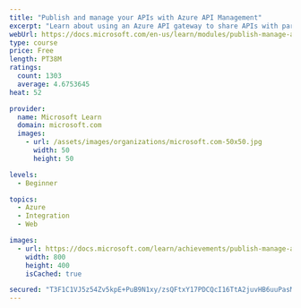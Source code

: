 ```yaml
---
title: "Publish and manage your APIs with Azure API Management"
excerpt: "Learn about using an Azure API gateway to share APIs with partners, and how to use subscription keys to control access to your APIs."
webUrl: https://docs.microsoft.com/en-us/learn/modules/publish-manage-apis-with-azure-api-management/
type: course
price: Free
length: PT38M
ratings:
  count: 1303
  average: 4.6753645
heat: 52

provider:
  name: Microsoft Learn
  domain: microsoft.com
  images:
    - url: /assets/images/organizations/microsoft.com-50x50.jpg
      width: 50
      height: 50

levels:
  - Beginner

topics:
  - Azure
  - Integration
  - Web

images:
  - url: https://docs.microsoft.com/learn/achievements/publish-manage-apis-with-azure-api-management-social.png
    width: 800
    height: 400
    isCached: true

secured: "T3F1C1VJ5z54Zv5kpE+PuB9N1xy/zsQFtxY17PDCQcI16TtA2juvHB6uuPasMN65eH/kKUoxuK2YHEA4281Nx9YMltp7xlzwirS4UJHEtROJKzydGJdh8+3XWe3hgiq91ST/hACIDOHKqSMNamZx9j+m18yY3UlOUkFWqnl894WPNhWVPwzDAPzbEUlDjP7XtDGJTCrdnM15Hjkq0G98EkuVjVa6fFX67NlaUVl3echaJOX+TkJv70/yFiR6Hqxx3x25zZIW8BsDuP2fGUZe6WtBhdum07IApY6ke9HV/8MCaaZ2kAIEa5VggwcubTUjz2u8R9S0CvyJw3X0dKWFxkBtsXJsg8OEXBo170oh0PUn2pxDEZUgu7uc/WhQhe4AR4H5P2Obc/7OrNTFQUJf6a3Hnl7xAN/PGRpEBQxCew4=;kLu8mA2+LvKsxsWVhOmk+g=="
---
```


